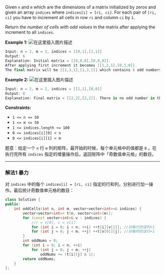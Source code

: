 

Given `n` and `m` which are the dimensions of a matrix initialized by zeros and given an array `indices` where `indices[i] = [ri, ci]`. For each pair of `[ri, ci]` you have to increment all cells in row `ri` and column `ci` by `1`.

Return *the number of cells with odd values* in the matrix after applying the increment to all `indices`.

 

**Example 1:**
![在这里插入图片描述](https://img-blog.csdnimg.cn/20201115002358366.png?x-oss-process=image/watermark,type_ZmFuZ3poZW5naGVpdGk,shadow_10,text_aHR0cHM6Ly9ibG9nLmNzZG4ubmV0L215UmVhbGl6YXRpb24=,size_16,color_FFFFFF,t_70#pic_center)

```swift
Input: n = 2, m = 3, indices = [[0,1],[1,1]]
Output: 6
Explanation: Initial matrix = [[0,0,0],[0,0,0]].
After applying first increment it becomes [[1,2,1],[0,1,0]].
The final matrix will be [[1,3,1],[1,3,1]] which contains 6 odd numbers.
```

**Example 2:**
![在这里插入图片描述](https://img-blog.csdnimg.cn/20201115002352814.png?x-oss-process=image/watermark,type_ZmFuZ3poZW5naGVpdGk,shadow_10,text_aHR0cHM6Ly9ibG9nLmNzZG4ubmV0L215UmVhbGl6YXRpb24=,size_16,color_FFFFFF,t_70#pic_center)

```swift
Input: n = 2, m = 2, indices = [[1,1],[0,0]]
Output: 0
Explanation: Final matrix = [[2,2],[2,2]]. There is no odd number in the final matrix.
```

 

**Constraints:**
- `1 <= n <= 50`
- `1 <= m <= 50`
 - `1 <= indices.length <= 100`
 - `0 <= indices[i][0] < n`
- `0 <= indices[i][1] < m`

题意：给定一个 `n` 行 `m` 列的矩阵，最开始的时候，每个单元格中的值都是 `0` 。在执行完所有 `indices` 指定的增量操作后，返回矩阵中「奇数值单元格」的数目。

---
### 解法1 暴力
对 `indices` 中的每个 `indices[i] = [ri, ci]` 指定的行和列，分别进行加一操作。最后统计奇数值单元格的数目：
```cpp
class Solution {
public:
    int oddCells(int n, int m, vector<vector<int>>& indices) {
        vector<vector<int>> t(n, vector<int>(m));
        for (const vector<int>& v : indices) {
            //r = v[0], c = v[1]
            for (int i = 0; i < n; ++i) ++t[i][v[1]]; //对每行的该列+1
            for (int j = 0; j < m; ++j) ++t[v[0]][j]; //对每列的该行+1
        }
        int oddNums = 0;
        for (int i = 0; i < n; ++i) 
            for (int j = 0; j < m; ++j)
                oddNums += (t[i][j] & 1);
        return oddNums;
    }
};
```
